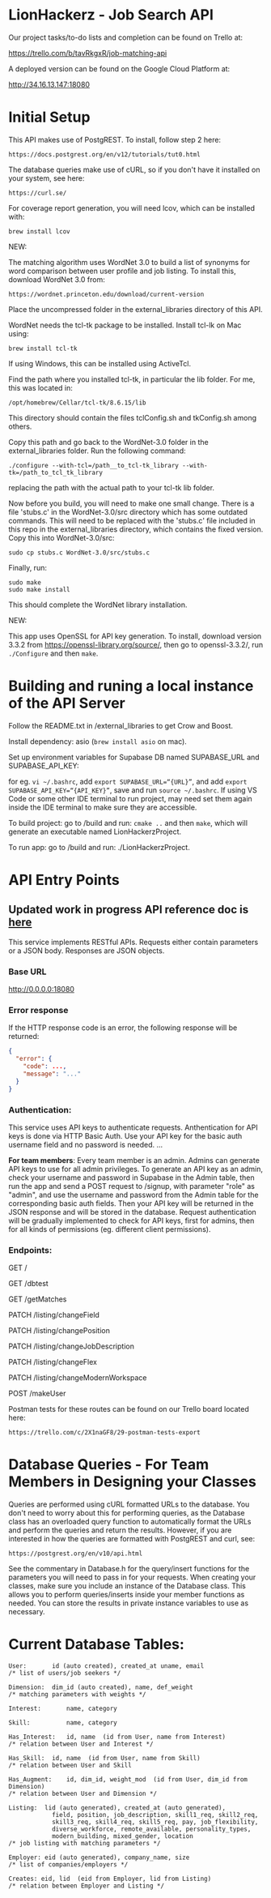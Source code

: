 # LionHackerz - Job Search API

Our project tasks/to-do lists and completion can be found on Trello at:

 https://trello.com/b/tavRkgxR/job-matching-api

 A deployed version can be found on the Google Cloud Platform at:

 http://34.16.13.147:18080

# Initial Setup

This API makes use of PostgREST. To install, follow step 2 here:

	https://docs.postgrest.org/en/v12/tutorials/tut0.html

The database queries make use of cURL, so if you don't have it installed on your
system, see here:

	https://curl.se/

For coverage report generation, you will need lcov, which can be installed with:

	brew install lcov

NEW:

The matching algorithm uses WordNet 3.0 to build a list of synonyms for word
comparison between user profile and job listing.  To install this, download
WordNet 3.0 from:

	https://wordnet.princeton.edu/download/current-version

Place the uncompressed folder in the external_libraries directory of this API.

WordNet needs the tcl-tk package to be installed.  Install tcl-lk on Mac using:

    brew install tcl-tk

If using Windows, this can be installed using ActiveTcl.


Find the path where you installed tcl-tk, in particular the lib folder. For me,
this was located in:

    /opt/homebrew/Cellar/tcl-tk/8.6.15/lib

This directory should contain the files tclConfig.sh and tkConfig.sh among others.

Copy this path and go back to the WordNet-3.0 folder in the external_libraries folder.  Run the following command:

	./configure --with-tcl=/path__to_tcl-tk_library --with-tk=/path_to_tcl_tk_library

replacing the path with the actual path to your tcl-tk lib folder.

Now before you build, you will need to make one small change.  There is a file 'stubs.c' in the WordNet-3.0/src
directory which has some outdated commands.  This will need to be replaced with the 'stubs.c' file included in
this repo in the external_libraries directory, which contains the fixed version. Copy this into WordNet-3.0/src:

	sudo cp stubs.c WordNet-3.0/src/stubs.c

Finally, run:

	sudo make
	sudo make install

This should complete the WordNet library installation. 

NEW:

This app uses OpenSSL for API key generation. To install, download version 3.3.2 from https://openssl-library.org/source/, then go to openssl-3.3.2/, run `./Configure` and then `make`.

# Building and runing a local instance of the API Server

Follow the README.txt in /external_libraries to get Crow and Boost.

Install dependency: asio (`brew install asio` on mac).

Set up environment variables for Supabase DB named SUPABASE_URL and SUPABASE_API_KEY:

for eg. `vi ~/.bashrc`, add `export SUPABASE_URL=“{URL}”`, and add `export SUPABASE_API_KEY=“{API_KEY}”`, save and run `source ~/.bashrc`. If using VS Code or some other IDE terminal to run project, may need set them again inside the IDE terminal to make sure they are accessible.

To build project: go to /build and run: `cmake ..` and then `make`, which will generate an executable named LionHackerzProject.

To run app: go to /build and run: ./LionHackerzProject.


# API Entry Points

## Updated work in progress API reference doc is [here](https://docs.google.com/document/d/1NSQ_4oRS3Y2LhI0e3Yp9fjCGNDtPFUAQwig-Lj07cNU/edit)

This service implements RESTful APIs. Requests either contain parameters or a JSON body. Responses are JSON objects.

### Base URL

http://0.0.0.0:18080

### Error response

If the HTTP response code is an error, the following response will be returned:

```json
{  
  "error": {  
    "code": ...,  
    "message": "..."  
  }  
}
```

### Authentication:

This service uses API keys to authenticate requests. Anthentication for API keys is done via HTTP Basic Auth. Use your API key for the basic auth username field and no password is needed. ...

<b>For team members</b>: Every team member is an admin. Admins can generate API keys to use for all admin privileges. To generate an API key as an admin, check your username and password in Supabase in the Admin table, then run the app and send a POST request to /signup, with parameter "role" as "admin", and use the username and password from the Admin table for the corresponding basic auth fields. Then your API key will be returned in the JSON response and will be stored in the database. Request authentication will be gradually implemented to check for API keys, first for admins, then for all kinds of permissions (eg. different client permissions).

### Endpoints:

GET /

GET /dbtest

GET /getMatches

PATCH /listing/changeField

PATCH /listing/changePosition

PATCH /listing/changeJobDescription

PATCH /listing/changeFlex

PATCH /listing/changeModernWorkspace

POST /makeUser

Postman tests for these routes can be found on our Trello board located here:

    https://trello.com/c/2X1naGF8/29-postman-tests-export

# Database Queries - For Team Members in Designing your Classes

Queries are performed using cURL formatted URLs to the database. You don't need
to worry about this for performing queries, as the Database class has an
overloaded query function to automatically format the URLs and perform the
queries and return the results. However, if you are interested in how the
queries are formatted with PostgREST and curl, see:

    https://postgrest.org/en/v10/api.html

See the commentary in Database.h for the query/insert functions for the parameters you
will need to pass in for your requests. When creating your classes, make sure
you include an instance of the Database class. This allows you to perform
queries/inserts inside your member functions as needed. You can store the results in
private instance variables to use as necessary.

# Current Database Tables:

    User:		id (auto created), created_at uname, email
    /* list of users/job seekers */
    
    Dimension:	dim_id (auto created), name, def_weight
    /* matching parameters with weights */

    Interest:       name, category
    
    Skill:          name, category

    Has_Interest:	id, name  (id from User, name from Interest)
    /* relation between User and Interest */

    Has_Skill:	id, name  (id from User, name from Skill)
    /* relation between User and Skill

    Has_Augment:	id, dim_id, weight_mod  (id from User, dim_id from Dimension)
    /* relation between User and Dimension */

    Listing:  lid (auto generated), created_at (auto generated),
                field, position, job_description, skill1_req, skill2_req,
                skill3_req, skill4_req, skill5_req, pay, job_flexibility,
                diverse_workforce, remote_available, personality_types,
                modern_building, mixed_gender, location
    /* job listing with matching parameters */

    Employer: eid (auto generated), company_name, size
    /* list of companies/employers */

    Creates: eid, lid  (eid from Employer, lid from Listing)
    /* relation between Employer and Listing */
                
